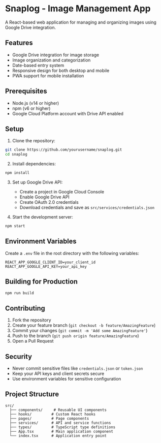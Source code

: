 # Snaplog - Image Management App

A React-based web application for managing and organizing images using Google Drive integration.

## Features

- Google Drive integration for image storage
- Image organization and categorization
- Date-based entry system
- Responsive design for both desktop and mobile
- PWA support for mobile installation

## Prerequisites

- Node.js (v14 or higher)
- npm (v6 or higher)
- Google Cloud Platform account with Drive API enabled

## Setup

1. Clone the repository:
```bash
git clone https://github.com/yourusername/snaplog.git
cd snaplog
```

2. Install dependencies:
```bash
npm install
```

3. Set up Google Drive API:
   - Create a project in Google Cloud Console
   - Enable Google Drive API
   - Create OAuth 2.0 credentials
   - Download credentials and save as `src/services/credentials.json`

4. Start the development server:
```bash
npm start
```

## Environment Variables

Create a `.env` file in the root directory with the following variables:
```
REACT_APP_GOOGLE_CLIENT_ID=your_client_id
REACT_APP_GOOGLE_API_KEY=your_api_key
```

## Building for Production

```bash
npm run build
```

## Contributing

1. Fork the repository
2. Create your feature branch (`git checkout -b feature/AmazingFeature`)
3. Commit your changes (`git commit -m 'Add some AmazingFeature'`)
4. Push to the branch (`git push origin feature/AmazingFeature`)
5. Open a Pull Request

## Security

- Never commit sensitive files like `credentials.json` or `token.json`
- Keep your API keys and client secrets secure
- Use environment variables for sensitive configuration

## Project Structure

```
src/
  ├── components/     # Reusable UI components
  ├── hooks/         # Custom React hooks
  ├── pages/         # Page components
  ├── services/      # API and service functions
  ├── types/         # TypeScript type definitions
  ├── App.tsx        # Main application component
  └── index.tsx      # Application entry point
``` 
